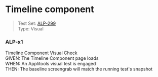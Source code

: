 # Timeline component
> Test Set: [ALP-299](https://everfi.atlassian.net/browse/ALP-299)    
Type: Visual

<!-- include: cypress/integration/blacksmith/timeline.js -->

### ALP-x1

Timeline Component Visual Check\
GIVEN: The Timeline Component page loads\
WHEN: An Applitools visual test is engaged\
THEN: The baseline screengrab will match the running test's snapshot

<!-- /include: cypress/integration/blacksmith/timeline.js -->